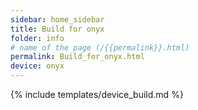 ```yaml
---
sidebar: home_sidebar
title: Build for onyx
folder: info
# name of the page (/{{permalink}}.html)
permalink: Build_for_onyx.html
device: onyx
---
```

{% include templates/device_build.md %}
